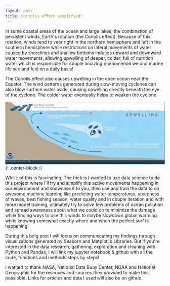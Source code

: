 ```yaml
---
layout: post
title: Coriolis effect simplified!
---
```


In some coastal areas of the ocean and large lakes, the combination of persistent winds, Earth's rotation (the Coriolis effect). Because of this rotation, winds tend to veer right in the northern hemisphere and left in the southern hemisphere while restrictions on lateral movements of water caused by shorelines and shallow bottoms induces upward and downward water movements, allowing upwelling of deeper, colder, full of nutrition water which is responsible for couple amazing phenomenon we and marine life see and feel on a daily basis! 

The Coriolis effect also causes upwelling in the open ocean near the Equator. The wind patterns generated during slow-moving cyclones can also blow surface water aside, causing upwelling directly beneath the eye of the cyclone. The colder water eventually helps to weaken the cyclone.

![Crepe](https://github.com/MehdiKhiatiDS/MehdiKhiatiDS.github.io/blob/master/img/clitoris.jpg){: .center-block :}

Whille of this is fascinating, The trick is I wanted to use data science to do this project where I'll try and simplify this active movements happening in our environment and showcase it to you, then use and train the data to do awesome machine learning like predicting water temperatures, steepness of waves, best fishing season, water quality and in couple iteration and with more model training, ultimately try to solve few problems of ocean pollution and spread awareness about what we could do to minimize the damage while finding ways to use this winds to maybe slowdown global warming while knowing somewhat exactly where and when the perfect surf is happening! 

During this bolg post I will focus on communicating my findings through visualizations generated by Seaborn and Matplotlib Libraries. But if you're interested in the data research, gathering, exploration and cleaning with Python and Pandas, I will link my jupyter notebook & github with all the code, functions and methods steps by steps! 

I wanted to thank NASA, National Data Buoy Center, NOAA and National Geographic for the resouces and sources they provided to make this possioble.
Links for articles and data I used will also be on github.
